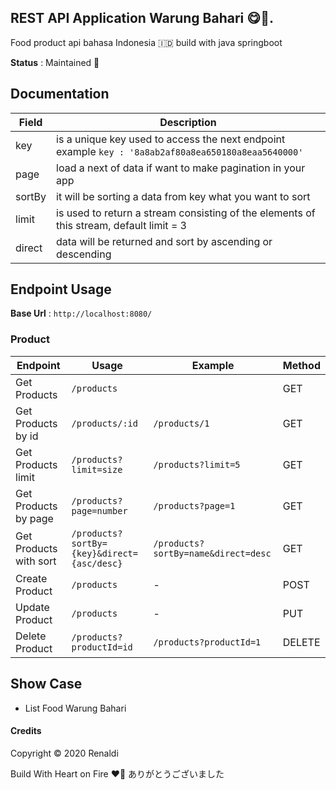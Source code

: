 REST API Application Warung Bahari 😋🍲.
---
Food product api bahasa Indonesia 🇮🇩 build with java springboot

**Status** : Maintained 🚀

Documentation
---

| Field  | Description                                                                                              |
|--------|----------------------------------------------------------------------------------------------------------|
| key    | is a unique key used to access the next endpoint example  ```key : '8a8ab2af80a8ea650180a8eaa5640000'``` |
| page   | load a next of data if want to make pagination in your app                                               |
| sortBy | it will be sorting a data from key what you want to sort                                                 |
| limit  | is used to return a stream consisting of the elements of this stream, default limit = 3                  |
| direct | data will be returned and sort by ascending or descending                                                |


Endpoint Usage
---
**Base Url** : `http://localhost:8080/`

### Product

| Endpoint               | Usage                                      | Example                             | Method |
|------------------------|--------------------------------------------|-------------------------------------|--------|
| Get Products           | `/products`                                |                                     | GET    |
| Get Products by id     | `/products/:id`                            | `/products/1`                       | GET    |
| Get Products limit     | `/products?limit=size`                     | `/products?limit=5`                 | GET    |
| Get Products by page   | `/products?page=number`                    | `/products?page=1`                  | GET    |
| Get Products with sort | `/products?sortBy={key}&direct={asc/desc}` | `/products?sortBy=name&direct=desc` | GET    |
| Create Product         | `/products`                                | -                                   | POST   |
| Update Product         | `/products`                                | -                                   | PUT    |
| Delete Product         | `/products?productId=id`                   | `/products?productId=1`             | DELETE |

Show Case
---

* List Food Warung Bahari

#### Credits
Copyright © 2020 Renaldi

Build With Heart on Fire ❤️‍🔥
ありがとうございました